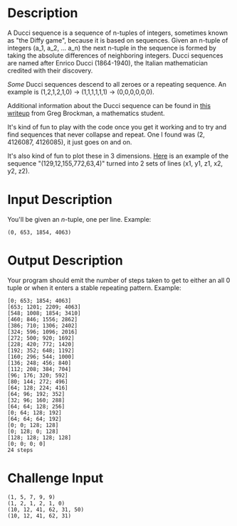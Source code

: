 # Description

A Ducci sequence is a sequence of n-tuples of integers, sometimes known as "the Diffy game", because it is based on sequences. Given an n-tuple of integers (a_1, a_2, ... a_n) the next n-tuple in the sequence is formed by taking the absolute differences of neighboring integers. Ducci sequences are named after Enrico Ducci (1864-1940), the Italian mathematician credited with their discovery.

_Some_ Ducci sequences descend to all zeroes or a repeating sequence. An example is (1,2,1,2,1,0) -> (1,1,1,1,1,1) -> (0,0,0,0,0,0).

Additional information about the Ducci sequence can be found in [this writeup](http://www.cut-the-knot.org/Curriculum/Algebra/GregBrockman/GregBrockmanDucciSequences.shtml) from Greg Brockman, a mathematics student.

It's kind of fun to play with the code once you get it working and to try and find sequences that never collapse and repeat. One I found was (2, 4126087, 4126085), it just goes on and on.

It's also kind of fun to plot these in 3 dimensions. [Here](https://monkey.org/~jose/graphing/ducci/index2.html) is an example of the sequence "(129,12,155,772,63,4)" turned into 2 sets of lines (x1, y1, z1, x2, y2, z2).

# Input Description

You'll be given an _n_-tuple, one per line. Example:

    (0, 653, 1854, 4063)

# Output Description

Your program should emit the number of steps taken to get to either an all 0 tuple or when it enters a stable repeating pattern. Example:

    [0; 653; 1854; 4063]
    [653; 1201; 2209; 4063]
    [548; 1008; 1854; 3410]
    [460; 846; 1556; 2862]
    [386; 710; 1306; 2402]
    [324; 596; 1096; 2016]
    [272; 500; 920; 1692]
    [228; 420; 772; 1420]
    [192; 352; 648; 1192]
    [160; 296; 544; 1000]
    [136; 248; 456; 840]
    [112; 208; 384; 704]
    [96; 176; 320; 592]
    [80; 144; 272; 496]
    [64; 128; 224; 416]
    [64; 96; 192; 352]
    [32; 96; 160; 288]
    [64; 64; 128; 256]
    [0; 64; 128; 192]
    [64; 64; 64; 192]
    [0; 0; 128; 128]
    [0; 128; 0; 128]
    [128; 128; 128; 128]
    [0; 0; 0; 0]
    24 steps

# Challenge Input

    (1, 5, 7, 9, 9)
    (1, 2, 1, 2, 1, 0)
    (10, 12, 41, 62, 31, 50)
    (10, 12, 41, 62, 31)
